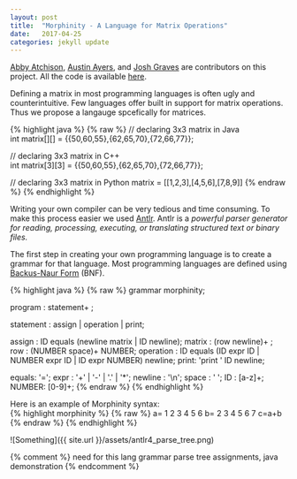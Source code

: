 ```yaml
---
layout: post
title:  "Morphinity - A Language for Matrix Operations"
date:   2017-04-25
categories: jekyll update
---
```

[Abby Atchison](http://www1.chapman.edu/~atchi102/), [Austin Ayers](), and [Josh Graves](http://www1.chapman.edu/~grave121/) are contributors on this project. All the code is available [here](https://github.com/jordanott/Morphinity).

Defining a matrix in most programming languages is often ugly and counterintuitive. Few languages offer built in support for matrix operations. Thus we propose a langauge spcefically for matrices.  

{% highlight java %}
{% raw %}
// declaring 3x3 matrix in Java  
int matrix[][] = {{50,60,55},{62,65,70},{72,66,77}};

// declaring 3x3 matrix in C++  
int matrix[3][3] = {{50,60,55},{62,65,70},{72,66,77}};

// declaring 3x3 matrix in Python
matrix = [[1,2,3],[4,5,6],[7,8,9]]
{% endraw %}
{% endhighlight %}  

Writing your own compiler can be very tedious and time consuming. To make this process easier we used [Antlr](http://www.antlr.org/). Antlr is a *powerful parser generator for reading, processing, executing, or translating structured text or binary files.*

The first step in creating your own programming language is to create a grammar for that language. Most programming languages are defined using [Backus-Naur Form](https://en.wikipedia.org/wiki/Backus%E2%80%93Naur_form) (BNF).

{% highlight java %}
{% raw %}
grammar morphinity;

program : statement+ ;

statement : assign | operation | print;

assign : ID equals (newline matrix | ID newline);
matrix : (row newline)+ ;
row : (NUMBER space)+ NUMBER;
operation : ID equals (ID expr ID | NUMBER expr ID | ID expr NUMBER) newline;
print: 'print ' ID newline;

equals: '=';
expr : '+' | '-' | '.' | '*';
newline : '\n';
space : ' ';
ID : [a-z]+;
NUMBER: [0-9]+;
{% endraw %}
{% endhighlight %}  

Here is an example of Morphinity syntax:  
{% highlight morphinity %}
{% raw %}
a=
1 2 3
4 5 6
b=
2 3 4
5 6 7
c=a+b
{% endraw %}
{% endhighlight %}

![Something]({{ site.url }}/assets/antlr4_parse_tree.png)  

{% comment %}
need for this lang
grammar
parse tree
assignments, java
demonstration
{% endcomment %}
